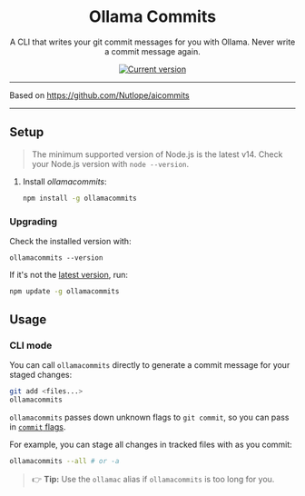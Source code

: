 <div align="center">
  <div>
	 <h1 align="center">Ollama Commits</h1>
  </div>
	<p>A CLI that writes your git commit messages for you with Ollama. Never write a commit message again.</p>
	<a href="https://www.npmjs.com/package/ollamacommits"><img src="https://img.shields.io/npm/v/ollamacommits" alt="Current version"></a>
</div>

---

Based on https://github.com/Nutlope/aicommits

---

## Setup

> The minimum supported version of Node.js is the latest v14. Check your Node.js version with `node --version`.

1. Install _ollamacommits_:

	```sh
	npm install -g ollamacommits
	```


### Upgrading

Check the installed version with:

```
ollamacommits --version
```

If it's not the [latest version](https://github.com/Nutlope/aicommits/releases/latest), run:

```sh
npm update -g ollamacommits
```

## Usage

### CLI mode

You can call `ollamacommits` directly to generate a commit message for your staged changes:

```sh
git add <files...>
ollamacommits
```

`ollamacommits` passes down unknown flags to `git commit`, so you can pass in [`commit` flags](https://git-scm.com/docs/git-commit).

For example, you can stage all changes in tracked files with as you commit:

```sh
ollamacommits --all # or -a
```

> 👉 **Tip:** Use the `ollamac` alias if `ollamacommits` is too long for you.

